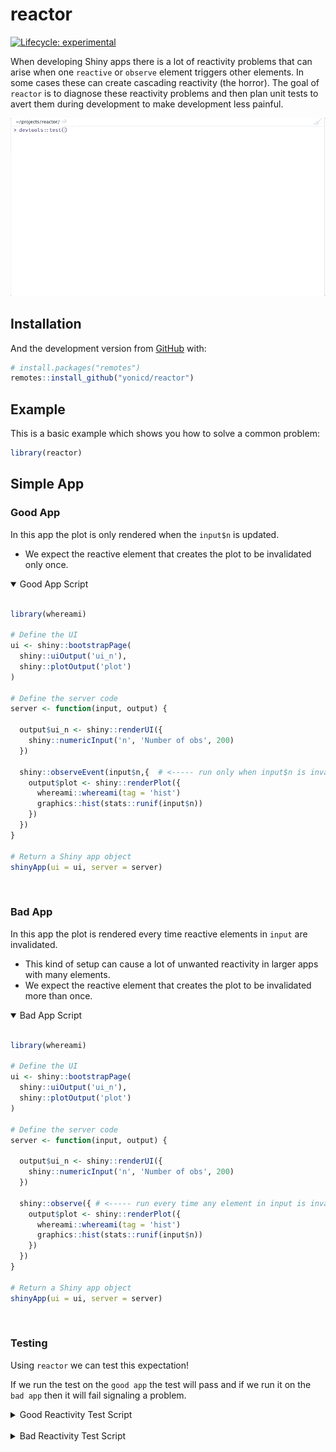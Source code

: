 
<!-- README.md is generated from README.Rmd. Please edit that file -->

# reactor

<!-- badges: start -->

[![Lifecycle:
experimental](https://img.shields.io/badge/lifecycle-experimental-orange.svg)](https://www.tidyverse.org/lifecycle/#experimental)
<!-- badges: end -->

When developing Shiny apps there is a lot of reactivity problems that
can arise when one `reactive` or `observe` element triggers other
elements. In some cases these can create cascading reactivity (the
horror). The goal of `reactor` is to diagnose these reactivity problems
and then plan unit tests to avert them during development to make
development less painful.

![](https://github.com/yonicd/reactor/raw/media/example.gif)

## Installation

And the development version from [GitHub](https://github.com/) with:

``` r
# install.packages("remotes")
remotes::install_github("yonicd/reactor")
```

## Example

This is a basic example which shows you how to solve a common problem:

``` r
library(reactor)
```

## Simple App

### Good App

In this app the plot is only rendered when the `input$n` is updated.

  - We expect the reactive element that creates the plot to be
    invalidated only once.

<details open>

<summary> <span title="Click to Expand"> Good App Script </span>
</summary>

``` r

library(whereami)

# Define the UI
ui <- shiny::bootstrapPage(
  shiny::uiOutput('ui_n'),
  shiny::plotOutput('plot')
)

# Define the server code
server <- function(input, output) {
  
  output$ui_n <- shiny::renderUI({
    shiny::numericInput('n', 'Number of obs', 200)
  })
  
  shiny::observeEvent(input$n,{  # <----- run only when input$n is invalidated
    output$plot <- shiny::renderPlot({
      whereami::whereami(tag = 'hist')
      graphics::hist(stats::runif(input$n))
    })
  })
}

# Return a Shiny app object
shinyApp(ui = ui, server = server)
```

</details>

<br>

### Bad App

In this app the plot is rendered every time reactive elements in `input`
are invalidated.

  - This kind of setup can cause a lot of unwanted reactivity in larger
    apps with many elements.
  - We expect the reactive element that creates the plot to be
    invalidated more than once.

<details open>

<summary> <span title="Click to Expand"> Bad App Script </span>
</summary>

``` r

library(whereami)

# Define the UI
ui <- shiny::bootstrapPage(
  shiny::uiOutput('ui_n'),
  shiny::plotOutput('plot')
)

# Define the server code
server <- function(input, output) {
  
  output$ui_n <- shiny::renderUI({
    shiny::numericInput('n', 'Number of obs', 200)
  })
  
  shiny::observe({ # <----- run every time any element in input is invalidated
    output$plot <- shiny::renderPlot({
      whereami::whereami(tag = 'hist')
      graphics::hist(stats::runif(input$n))
    })
  })
}

# Return a Shiny app object
shinyApp(ui = ui, server = server)
```

</details>

<br>

### Testing

Using `reactor` we can test this expectation\!

If we run the test on the `good app` the test will pass and if we run it
on the `bad app` then it will fail signaling a problem.

<details closed>

<summary> <span title="Click to Expand"> Good Reactivity Test Script
</span> </summary>

``` r

testthat::context("good reactivity")

testthat::describe('reactive',{
  
  testthat::skip_if_not(interactive())
  
  hist_counter <- reactor::test_reactor({
    
    # wait for input$n element to be created
    el_n <- reactor::asyncr(client,using = 'id',value = 'n')
    
    # collect img src of histogram
    hist_src <- reactor::asyncr(
      client,
      using = 'css',
      value = '#plot > img',
      attrib = 'src')
    
    # stepUp input$n by 4
    client$executeScript(script = 'arguments[0].stepUp(4);',args = list(el_n))
    
    # wait for the histogram img src to update
    reactor::asyncr_update(client,
                           using = 'css',
                           value = '#plot > img',
                           attrib = 'src',
                           old_value = hist_src)
    
  },
  processx_args    = runApp_args(
    appDir = system.file('examples/good_app.R',package = 'reactor')
  )
  )
  
  it('reactive hits in plot reactive chunk',{
    reactor::expect_reactivity(hist_counter, tag = 'hist', 1)
  })
  
})
```

</details>

<br>

<details closed>

<summary> <span title="Click to Expand"> Bad Reactivity Test Script
</span> </summary>

``` r

testthat::context("bad reactivity")

testthat::describe('reactive',{
  
  testthat::skip_if_not(interactive())
  
  hist_counter <- reactor::test_reactor({
    
    # wait for input$n element to be created
    el_n <- reactor::asyncr(client,using = 'id',value = 'n')
    
    # collect img src of histogram
    hist_src <- reactor::asyncr(
      client,
      using = 'css',
      value = '#plot > img',
      attrib = 'src')
    
    # stepUp input$n by 4
    client$executeScript(script = 'arguments[0].stepUp(4);',args = list(el_n))
    
    # wait for the histogram img src to update
    reactor::asyncr_update(client,
                           using = 'css',
                           value = '#plot > img',
                           attrib = 'src',
                           old_value = hist_src)
    
  },
  processx_args    = runApp_args(
    appDir = system.file('examples/bad_app.R',package = 'reactor')
  )
  )
  
  it('reactive hits in plot reactive chunk',{
    reactor::expect_reactivity(hist_counter, tag = 'hist', 1)
  })
  
})
```

</details>

<br>
